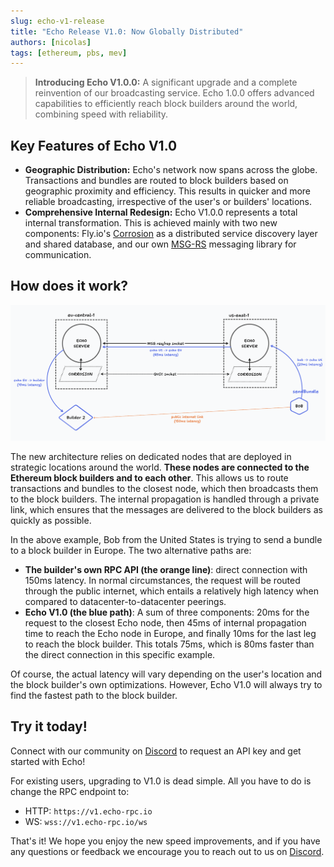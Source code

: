 ```yaml
---
slug: echo-v1-release
title: "Echo Release V1.0: Now Globally Distributed"
authors: [nicolas]
tags: [ethereum, pbs, mev]
---
```


> **Introducing Echo V1.0.0:** A significant upgrade and a complete reinvention of our broadcasting service. Echo 1.0.0 offers advanced capabilities to efficiently reach block builders around the world, combining speed with reliability.

## Key Features of Echo V1.0

- **Geographic Distribution:** Echo's network now spans across the globe. Transactions and bundles are routed to block builders based on geographic proximity and efficiency. This results in quicker and more reliable broadcasting, irrespective of the user's or builders' locations.
- **Comprehensive Internal Redesign:** Echo V1.0.0 represents a total internal transformation. This is achieved mainly with two new components: Fly.io's [Corrosion](https://github.com/superfly/corrosion) as a distributed service discovery layer and shared database, and our own [MSG-RS](https://github.com/chainbound/msg-rs) messaging library for communication.

## How does it work?

![Echo V1.0 Architecture](./images/echo-v1-architecture.png)

The new architecture relies on dedicated nodes that are deployed in strategic locations around the world. **These nodes are connected to the Ethereum block builders and to each other**. This allows us to route transactions and bundles to the closest node, which then broadcasts them to the block builders.
The internal propagation is handled through a private link, which ensures that the messages are delivered to the block builders as quickly as possible.

In the above example, Bob from the United States is trying to send a bundle to a block builder in Europe. The two alternative paths are:

- **The builder's own RPC API (the orange line)**: direct connection with 150ms latency. In normal circumstances, the request will be routed through the public internet, which entails a relatively high latency when compared to datacenter-to-datacenter peerings.
- **Echo V1.0 (the blue path)**: A sum of three components: 20ms for the request to the closest Echo node, then 45ms of internal propagation time to reach the Echo node in Europe, and finally 10ms for the last leg to reach the block builder. This totals 75ms, which is 80ms faster than the direct connection in this specific example.

Of course, the actual latency will vary depending on the user's location and the block builder's own optimizations. However, Echo V1.0 will always try to find the fastest path to the block builder.

## Try it today!

Connect with our community on [Discord](https://discord.gg/4abpAT2tXw) to request
an API key and get started with Echo!

For existing users, upgrading to V1.0 is dead simple. All you have to do is change the RPC endpoint to:

- HTTP: `https://v1.echo-rpc.io`
- WS: `wss://v1.echo-rpc.io/ws`

That's it! We hope you enjoy the new speed improvements, and if you have any
questions or feedback we encourage you to reach out to us on [Discord](https://discord.gg/4abpAT2tXw).
